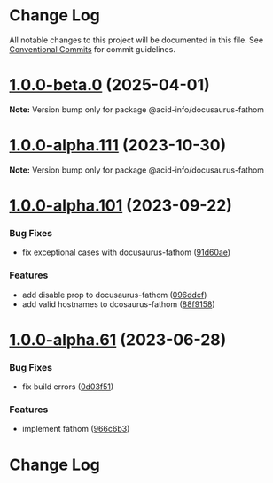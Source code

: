 # Change Log

All notable changes to this project will be documented in this file.
See [Conventional Commits](https://conventionalcommits.org) for commit guidelines.

# [1.0.0-beta.0](https://github.com/acid-info/logos-docusaurus-plugins/compare/v1.0.0-alpha.202...v1.0.0-beta.0) (2025-04-01)

**Note:** Version bump only for package @acid-info/docusaurus-fathom

# [1.0.0-alpha.111](https://github.com/acid-info/logos-docusaurus-plugins/compare/v1.0.0-alpha.110...v1.0.0-alpha.111) (2023-10-30)

**Note:** Version bump only for package @acid-info/docusaurus-fathom

# [1.0.0-alpha.101](https://github.com/acid-info/logos-docusaurus-plugins/compare/v1.0.0-alpha.100...v1.0.0-alpha.101) (2023-09-22)

### Bug Fixes

- fix exceptional cases with docusaurus-fathom ([91d60ae](https://github.com/acid-info/logos-docusaurus-plugins/commit/91d60aed3ae0bf7365b692d39ebd16d0e5deee61))

### Features

- add disable prop to docusaurus-fathom ([096ddcf](https://github.com/acid-info/logos-docusaurus-plugins/commit/096ddcf54d446c8dab31b5a662711be90a80ecc9))
- add valid hostnames to dcosaurus-fathom ([88f9158](https://github.com/acid-info/logos-docusaurus-plugins/commit/88f91589fb10981547d322347deb87c4cfda6a6e))

# [1.0.0-alpha.61](https://github.com/acid-info/logos-docusaurus-plugins/compare/v1.0.0-alpha.60...v1.0.0-alpha.61) (2023-06-28)

### Bug Fixes

- fix build errors ([0d03f51](https://github.com/acid-info/logos-docusaurus-plugins/commit/0d03f51790c613a43c96925f51caa5e8e346b3fd))

### Features

- implement fathom ([966c6b3](https://github.com/acid-info/logos-docusaurus-plugins/commit/966c6b363686689586b199c0902564e41b79360c))

# Change Log

